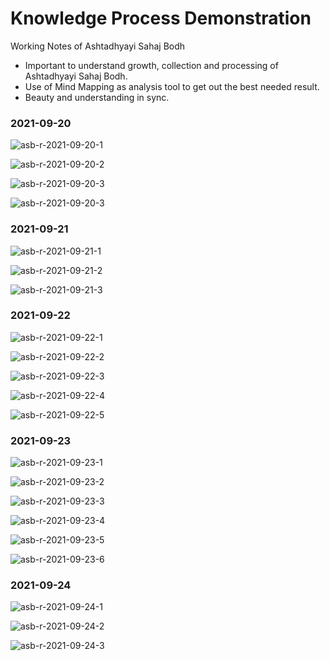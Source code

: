 # Knowledge Process Demonstration

Working Notes of Ashtadhyayi Sahaj Bodh

- Important to understand growth, collection and processing of Ashtadhyayi Sahaj Bodh. 
- Use of Mind Mapping as analysis tool to get out the best needed result. 
- Beauty and understanding in sync. 

### 2021-09-20

![asb-r-2021-09-20-1](asb-r-2021-09-20-1.jpg)

![asb-r-2021-09-20-2](asb-r-2021-09-20-2.jpg)

![asb-r-2021-09-20-3](asb-r-2021-09-20-3.jpg)

![asb-r-2021-09-20-3](asb-r-2021-09-20-3.jpg)

### 2021-09-21

![asb-r-2021-09-21-1](asb-r-2021-09-21-1.jpg)

![asb-r-2021-09-21-2](asb-r-2021-09-21-2.jpg)

![asb-r-2021-09-21-3](asb-r-2021-09-21-3.jpg)

### 2021-09-22

![asb-r-2021-09-22-1](asb-r-2021-09-22-1.jpg)

![asb-r-2021-09-22-2](asb-r-2021-09-22-2.jpg)

![asb-r-2021-09-22-3](asb-r-2021-09-22-3.jpg)

![asb-r-2021-09-22-4](asb-r-2021-09-22-4.jpg)

![asb-r-2021-09-22-5](asb-r-2021-09-22-5.jpg)

### 2021-09-23

![asb-r-2021-09-23-1](asb-r-2021-09-23-1.jpg)

![asb-r-2021-09-23-2](asb-r-2021-09-23-2.jpg)

![asb-r-2021-09-23-3](asb-r-2021-09-23-3.jpg)

![asb-r-2021-09-23-4](asb-r-2021-09-23-4.jpg)

![asb-r-2021-09-23-5](asb-r-2021-09-23-5.jpg)

![asb-r-2021-09-23-6](asb-r-2021-09-23-6.jpg)

### 2021-09-24

![asb-r-2021-09-24-1](asb-r-2021-09-24-1.jpg)

![asb-r-2021-09-24-2](asb-r-2021-09-24-2.jpg)

![asb-r-2021-09-24-3](asb-r-2021-09-24-3.jpg)

